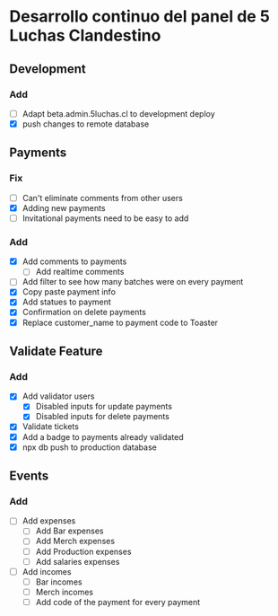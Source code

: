 # Desarrollo continuo del panel de 5 Luchas Clandestino

## Development

### Add

- [ ] Adapt beta.admin.5luchas.cl to development deploy
- [x] push changes to remote database

## Payments

### Fix

- [ ] Can't eliminate comments from other users
- [x] Adding new payments
- [ ] Invitational payments need to be easy to add

### Add

- [x] Add comments to payments
  - [ ] Add realtime comments
- [ ] Add filter to see how many batches were on every payment
- [x] Copy paste payment info
- [x] Add statues to payment
- [x] Confirmation on delete payments
- [x] Replace customer_name to payment code to Toaster

## Validate Feature

### Add

- [x] Add validator users
  - [x] Disabled inputs for update payments
  - [x] Disabled inputs for delete payments
- [x] Validate tickets
- [x] Add a badge to payments already validated
- [x] npx db push to production database

## Events

### Add

- [ ] Add expenses
  - [ ] Add Bar expenses
  - [ ] Add Merch expenses
  - [ ] Add Production expenses
  - [ ] Add salaries expenses
- [ ] Add incomes
  - [ ] Bar incomes
  - [ ] Merch incomes
  - [ ] Add code of the payment for every payment
